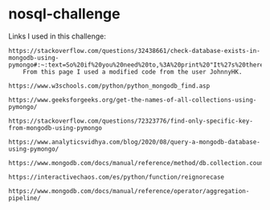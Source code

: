 # nosql-challenge

Links I used in this challenge:

    https://stackoverflow.com/questions/32438661/check-database-exists-in-mongodb-using-pymongo#:~:text=So%20if%20you%20need%20to,%3A%20print%20"It%27s%20there!"
        From this page I used a modified code from the user JohnnyHK.

    https://www.w3schools.com/python/python_mongodb_find.asp

    https://www.geeksforgeeks.org/get-the-names-of-all-collections-using-pymongo/

    https://stackoverflow.com/questions/72323776/find-only-specific-key-from-mongodb-using-pymongo

    https://www.analyticsvidhya.com/blog/2020/08/query-a-mongodb-database-using-pymongo/

    https://www.mongodb.com/docs/manual/reference/method/db.collection.countDocuments/

    https://interactivechaos.com/es/python/function/reignorecase

    https://www.mongodb.com/docs/manual/reference/operator/aggregation-pipeline/
